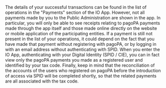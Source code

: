 The details of your successful transactions can be found in the list of operations in the "Payments" section of the IO App.
However, not all payments made by you to the Public Administration are shown in the app. In particular, you will only be able to see receipts relating to pagoPA payments made through the app itself and those made online directly on the website or mobile application of the participating entities. If a payment is still not present in the list of your operations, it could depend on the fact that you have made that payment without registering with pagoPA, or by logging in with an email address without authenticating with SPID. When you enter the IO App, authenticating with your Digital Identity (SPID / CIE), you can in fact view only the pagoPA payments you made as a registered user and identified by your tax code. Finally, keep in mind that the reconciliation of the accounts of the users who registered on pagoPA before the introduction of access via SPID will be completed shortly, so that the related payments are all associated with the tax code.